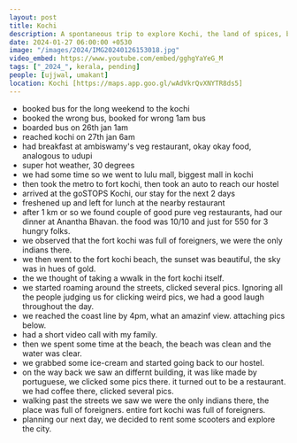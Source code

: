 ```yaml
---
layout: post
title: Kochi
description: A spontaneous trip to explore Kochi, the land of spices, backwaters, and Kathakali. Sky in hues of gold during a breathtaking sunset at Fort Kochi beach. 🌅
date: 2024-01-27 06:00:00 +0530
image: "/images/2024/IMG20240126153018.jpg"
video_embed: https://www.youtube.com/embed/gghgYaYeG_M
tags: ["_2024_", kerala, pending]
people: [ujjwal, umakant]
location: Kochi [https://maps.app.goo.gl/wAdVkrQvXNYTR8ds5]
---
```


- booked bus for the long weekend to the kochi
- booked the wrong bus, booked for wrong 1am bus
- boarded bus on 26th jan 1am
- reached kochi on 27th jan 6am
- had breakfast at ambiswamy's veg restaurant, okay okay food, analogous to udupi
- super hot weather, 30 degrees
- we had some time so we went to lulu mall, biggest mall in kochi
- then took the metro to fort kochi, then took an auto to reach our hostel
- arrived at the goSTOPS Kochi, our stay for the next 2 days
- freshened up and left for lunch at the nearby restaurant
- after 1 km or so we found couple of good pure veg restaurants, had our dinner at Anantha Bhavan. the food was 10/10 and just for 550 for 3 hungry folks.
- we observed that the fort kochi was full of foreigners, we were the only indians there.
- we then went to the fort kochi beach, the sunset was beautiful, the sky was in hues of gold.
- the we thought of taking a wwalk in the fort kochi itself.
- we started roaming around the streets, clicked several pics. Ignoring all the people judging us for clicking weird pics, we had a good laugh throughout the day.
- we reached the coast line by 4pm, what an amazinf view. attaching pics below.
- had a short video call with my family.
- then we spent some time at the beach, the beach was clean and the water was clear.
- we grabbed some ice-cream and started going back to our hostel.
- on the way back we saw an differnt building, it was like made by portuguese, we clicked some pics there. it turned out to be a restaurant. we had coffee there, clicked several pics.
- walking past the streets we saw we were the only indians there, the place was full of foreigners. entire fort kochi was full of foreigners.
- planning our next day, we decided to rent some scooters and explore the city.

